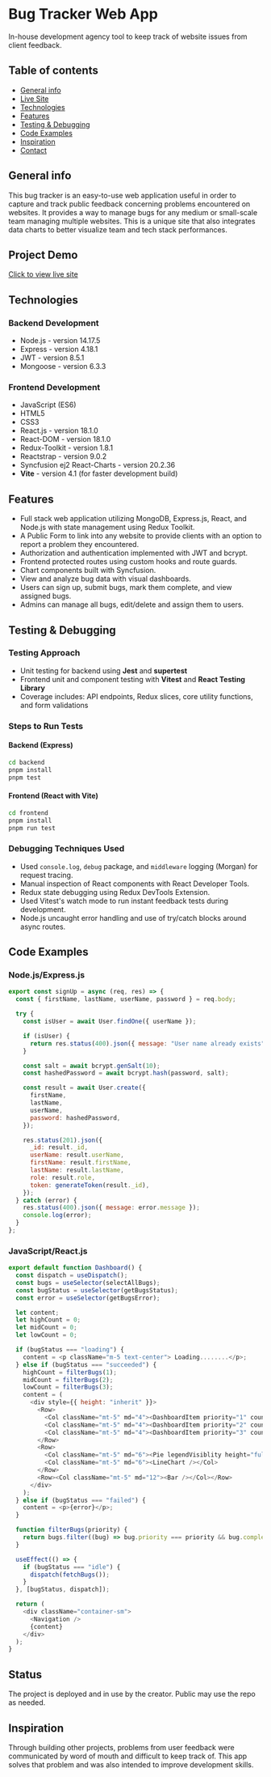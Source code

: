# Bug Tracker Web App

In-house development agency tool to keep track of website issues from client feedback.

## Table of contents

- [General info](#general-info)
- [Live Site](#project-demo)
- [Technologies](#technologies)
- [Features](#features)
- [Testing & Debugging](#testing--debugging)
- [Code Examples](#code-examples)
- [Inspiration](#inspiration)
- [Contact](#contact)

## General info

This bug tracker is an easy-to-use web application useful in order to capture and track public feedback concerning problems encountered on websites. It provides a way to manage bugs for any medium or small-scale team managing multiple websites. This is a unique site that also integrates data charts to better visualize team and tech stack performances.

## Project Demo

[Click to view live site](https://bug-tracker-frontend-2yef.onrender.com)

## Technologies

### Backend Development

- Node.js - version 14.17.5
- Express - version 4.18.1
- JWT - version 8.5.1
- Mongoose - version 6.3.3

### Frontend Development

- JavaScript (ES6)
- HTML5
- CSS3
- React.js - version 18.1.0
- React-DOM - version 18.1.0
- Redux-Toolkit - version 1.8.1
- Reactstrap - version 9.0.2
- Syncfusion ej2 React-Charts - version 20.2.36
- **Vite** - version 4.1 (for faster development build)

## Features

- Full stack web application utilizing MongoDB, Express.js, React, and Node.js with state management using Redux Toolkit.
- A Public Form to link into any website to provide clients with an option to report a problem they encountered.
- Authorization and authentication implemented with JWT and bcrypt.
- Frontend protected routes using custom hooks and route guards.
- Chart components built with Syncfusion.
- View and analyze bug data with visual dashboards.
- Users can sign up, submit bugs, mark them complete, and view assigned bugs.
- Admins can manage all bugs, edit/delete and assign them to users.

## Testing & Debugging

### Testing Approach

- Unit testing for backend using **Jest** and **supertest**
- Frontend unit and component testing with **Vitest** and **React Testing Library**
- Coverage includes: API endpoints, Redux slices, core utility functions, and form validations

### Steps to Run Tests

#### Backend (Express)
```bash
cd backend
pnpm install
pnpm test
```

#### Frontend (React with Vite)
```bash
cd frontend
pnpm install
pnpm run test
```

### Debugging Techniques Used

- Used `console.log`, `debug` package, and `middleware` logging (Morgan) for request tracing.
- Manual inspection of React components with React Developer Tools.
- Redux state debugging using Redux DevTools Extension.
- Used Vitest's watch mode to run instant feedback tests during development.
- Node.js uncaught error handling and use of try/catch blocks around async routes.

## Code Examples

### Node.js/Express.js

```js
export const signUp = async (req, res) => {
  const { firstName, lastName, userName, password } = req.body;

  try {
    const isUser = await User.findOne({ userName });

    if (isUser) {
      return res.status(400).json({ message: "User name already exists" });
    }

    const salt = await bcrypt.genSalt(10);
    const hashedPassword = await bcrypt.hash(password, salt);

    const result = await User.create({
      firstName,
      lastName,
      userName,
      password: hashedPassword,
    });

    res.status(201).json({
      _id: result._id,
      userName: result.userName,
      firstName: result.firstName,
      lastName: result.lastName,
      role: result.role,
      token: generateToken(result._id),
    });
  } catch (error) {
    res.status(400).json({ message: error.message });
    console.log(error);
  }
};
```

### JavaScript/React.js

```js
export default function Dashboard() {
  const dispatch = useDispatch();
  const bugs = useSelector(selectAllBugs);
  const bugStatus = useSelector(getBugsStatus);
  const error = useSelector(getBugsError);

  let content;
  let highCount = 0;
  let midCount = 0;
  let lowCount = 0;

  if (bugStatus === "loading") {
    content = <p className="m-5 text-center"> Loading........</p>;
  } else if (bugStatus === "succeeded") {
    highCount = filterBugs(1);
    midCount = filterBugs(2);
    lowCount = filterBugs(3);
    content = (
      <div style={{ height: "inherit" }}>
        <Row>
          <Col className="mt-5" md="4"><DashboardItem priority="1" count={highCount.length} /></Col>
          <Col className="mt-5" md="4"><DashboardItem priority="2" count={midCount.length} /></Col>
          <Col className="mt-5" md="4"><DashboardItem priority="3" count={lowCount.length} /></Col>
        </Row>
        <Row>
          <Col className="mt-5" md="6"><Pie legendVisiblity height="full" /></Col>
          <Col className="mt-5" md="6"><LineChart /></Col>
        </Row>
        <Row><Col className="mt-5" md="12"><Bar /></Col></Row>
      </div>
    );
  } else if (bugStatus === "failed") {
    content = <p>{error}</p>;
  }

  function filterBugs(priority) {
    return bugs.filter((bug) => bug.priority === priority && bug.complete === false);
  }

  useEffect(() => {
    if (bugStatus === "idle") {
      dispatch(fetchBugs());
    }
  }, [bugStatus, dispatch]);

  return (
    <div className="container-sm">
      <Navigation />
      {content}
    </div>
  );
}
```

## Status

The project is deployed and in use by the creator. Public may use the repo as needed.

## Inspiration

Through building other projects, problems from user feedback were communicated by word of mouth and difficult to keep track of. This app solves that problem and was also intended to improve development skills.
